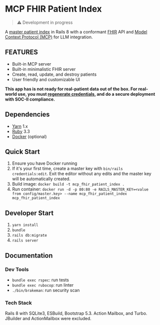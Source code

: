 # MCP FHIR Patient Index

> ⚠️  Development in progress

A [master patient index](https://en.wikipedia.org/wiki/Enterprise_master_patient_index)
in Rails 8 with a conformant [FHIR](https://www.hl7.org/fhir/summary.html)
API and [Model Context Protocol (MCP)](https://modelcontextprotocol.io/about) for LLM
integration.

## FEATURES

- Built-in MCP server
- Built-in minimalistic FHIR server
- Create, read, update, and destroy patients
- User friendly and customizable UI

**This app has is not ready for real-patient data out of the box. For real-world use,
you must [regenerate credentials](https://guides.rubyonrails.org/security.html#custom-credentials),
and do a secure deployment with SOC-II compliance.** 

## Dependencies

- [Yarn](https://classic.yarnpkg.com/en/docs) 1.x
- [Ruby](https://www.ruby-lang.org/en/) 3.3
- [Docker](https://www.docker.com/) (optional)

## Quick Start

1. Ensure you have Docker running
2. If it's your first time, create a master key with `bin/rails credentials:edit`. Exit the editor
without any edits and the master key will be automatically created.
3. Build image: `docker build -t mcp_fhir_patient_index .`
4. Run container:
`docker run -d -p 80:80 -e RAILS_MASTER_KEY=<value from config/master.key> --name mcp_fhir_patient_index mcp_fhir_patient_index`

## Developer Start

1. `yarn install`
2. `bundle`
3. `rails db:migrate`
4. `rails server`

## Documentation

### Dev Tools

- `bundle exec rspec`: run tests
- `bundle exec rubocop`: run linter
- `./bin/brakeman`: run security scan

### Tech Stack

Rails 8 with SQLite3, ESBuild, Bootstrap 5.3. Action Mailbox, and Turbo.
JBuilder and ActionMailbox were excluded.
